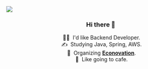 <img src="https://capsule-render.vercel.app/api?type=wave&color=auto&height=200&section=header&text=Welcome%20to%20Myeongheon's%20GitHub&fontSize=40" />

<p align="center">
  <h3 align="center">Hi there 👋&nbsp;
</h3>
</p>
<p align="center">
  🙇‍♂️ &nbsp;I'd like Backend Developer.<br>
  ✍️ &nbsp;Studying Java, Spring, AWS.<br>
  🎤 &nbsp;Organizing <strong><a href="https://github.com/JNU-econovation">Econovation</a></strong>.<br>
  💜 &nbsp;Like going to cafe.<br> 
</p>

